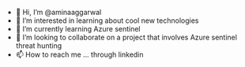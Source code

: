 - 👋 Hi, I’m @aminaaggarwal
- 👀 I’m interested in learning about cool new technologies
- 🌱 I’m currently learning Azure sentinel
- 💞️ I’m looking to collaborate on a project that involves Azure sentinel threat hunting 
- 📫 How to reach me ... through linkedin 

<!---
aminaaggarwal/aminaaggarwal is a ✨ special ✨ repository because its `README.md` (this file) appears on your GitHub profile.
You can click the Preview link to take a look at your changes.
--->
